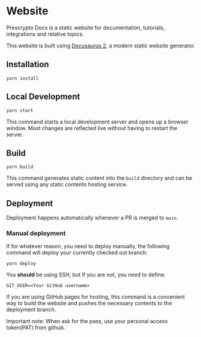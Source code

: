 # Website

Prescrypto Docs is a static website for documentation, tutorials, integrations and relative topics.

This website is built using [Docusaurus 2](https://docusaurus.io/), a modern static website generator.

## Installation

```console
yarn install
```

## Local Development

```console
yarn start
```

This command starts a local development server and opens up a browser window. Most changes are reflected live without having to restart the server.

## Build

```console
yarn build
```

This command generates static content into the `build` directory and can be served using any static contents hosting service.

## Deployment

Deployment happens automatically whenever a PR is merged to ```main```.

### Manual deployment

If for whatever reason, you need to deploy manually, the following command will deploy your currently checked out branch:

```console
yarn deploy
```

You **should** be using SSH, but if you are not, you need to define:

```console
GIT_USER=<Your GitHub username>
```

If you are using GitHub pages for hosting, this command is a convenient way to build the website and pushes the necessary contents to the deployment branch.

Important note: When ask for the pass, use your personal access token(PAT) from github.
